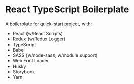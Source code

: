 # React TypeScript Boilerplate

A boilerplate for quick-start project, with:

- React (w/React Scripts)
- Redux (w/Redux Logger)
- TypeScript
- Babel
- SASS (w/node-sass, w/module support)
- Web Font Loader
- Husky
- Storybook
- Yarn